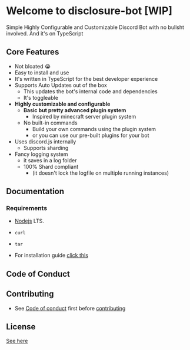 # Welcome to disclosure-bot [WIP]
Simple Highly Configurable and Customizable Discord Bot with no bullsht involved. And it's on TypeScript

## Core Features
- Not bloated 😭
- Easy to install and use
- It's written in TypeScript for the best developer experience
- Supports Auto Updates out of the box 
  - This updates the bot's internal code and dependencies
  - It's toggleable 
- **Highly customizable and configurable**
  - **Basic but pretty advanced plugin system**
    - Inspired by minecraft server plugin system
  - No built-in commands
    - Build your own commands using the plugin system
    - or you can use our pre-built plugins for your bot
- Uses discord.js internally
  - Supports sharding
- Fancy logging system
  - it saves in a log folder
  - 100% Shard compliant
    - (it doesn't lock the logfile on multiple running instances)

## Documentation

### Requirements
- [Nodejs](https://nodejs.org/) LTS.
- `curl`
- `tar`

- For installation guide [click this](docs/Getting%20Started.md)

## Code of Conduct

## Contributing

- See [Code of conduct](docs/CODE_OF_CONDUCT.md) first before [contributing](docs/CONTRIBUTING.md)

## License
[See here](LICENSE)